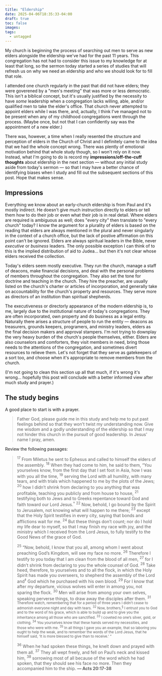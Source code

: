 ```yaml
---
title: "Eldership"
date: 2025-04-06T18:35:33-04:00
draft: true
toc: false
images:
tags:
  - untagged
---
```

My church is beginning the process of searching out men to serve as new elders alongside the eldership we've had for the past 11 years. This congregation has not had to consider this issue to my knowledge for at least that long, so the sermon today started a series of studies that will refresh us on why we need an eldership and who we should look for to fill that role.

I attended one church regularly in the past that did not have elders; they were goverened by a "men's meeting" that was more or less democratic. This isn't a biblical concept, but it's usually justified by the necessity to have _some_ leadership when a congregation lacks willing, able, and/or qualified men to take the elder's office. That church never attempted to appoint elders while I was there, and, actually, I think I've managed not to be present when any of my childhood congregations went through the process. (Maybe once, but not that I can confidently say was the appointment of a new elder.)

There was, however, a time when I really resented the structure and perception of elders in the Church of Christ and I definitely came to the idea that we had the whole concept wrong. There was plently of emotional motivation behind that whole study though, so I won't rely on it now. Instead, what I'm going to do is record my **impressions/off-the-cuff thoughts** about eldership in the next section — without any initial study aside from today's sermon — so that I may have a better chance of identifying biases when I study and fill out the subsequent sections of this post. Hope that makes sense.

## Impressions

Everything we know about an early-church eldership is from Paul and it's mostly indirect. He doesn't give much instruction directly to elders or tell them how to do their job or even what their job is in real detail. Where elders are required is ambiguous as well; does "every city" then translate to "every church" today? I know the argument for a plurality of elders is based on the reading that elders are always mentioned in the plural and never singularly in the context of a church office, but the lack of postive affirmation on this point can't be ignored. Elders are always spiritual leaders in the Bible, never _executive_ or _business_ leaders. The only possible exception I can think of to this is the implied distribution of aid to Judea... but then it's not clear whose elders received the collection.

Today's elders seem mostly executive. They run the church, manage a staff of deacons, make financial decisions, and deal with the personal problems of members throughout the congregation. They also set the tone for doctrine and teaching in the church. They hire the preacher, are usually listed on the church's charter or articles of incorporation, and generally take on accountability for the church's property and resources. They serve more as directors of an institution than spiritual shepherds.

The executiveness or directorly appearance of the modern eldership is, to me, largely due to the institutional nature of today's congregations. They are often incorporated, own property and do business as a legal entity. Naturally there arises a structure of people to run the entity — deacons as treasurers, grounds keepers, programers, and ministry leaders, elders as the final decision makers and approval stampers. I'm not trying to downplay the very heavy burden of the church's people themselves, either. Elders are also counselors and comforters, they visit members in need, bring those needs to the attentions of the congregation, and sometimes divert resources to relieve them. Let's not forget that they serve as gatekeepers of a sort too, and choose when it's appropriate to remove members from the church.

(I'm not going to clean this section up all that much, if it's wrong it's wrong... hopefully this post will conclude with a better informed view after much study and prayer.)

## The study begins

A good place to start is with a prayer.

> Father God, please guide me in this study and help me to put past feelings behind so that they won't twist my understanding now. Give me wisdom and a godly understanding of the eldership so that I may not hinder this church in the pursuit of good leadership. In Jesus' name I pray, amen.

Review the following passages:

> <sup>17</sup> From Miletus he sent to Ephesus and called to himself the elders of the assembly. <sup>18</sup> When they had come to him, he said to them, “You yourselves know, from the first day that I set foot in Asia, how I was with you all the time, <sup>19</sup> serving the Lord with all humility, with many tears, and with trials which happened to me by the plots of the Jews; <sup>20</sup> how I didn’t shrink from declaring to you anything that was profitable, teaching you publicly and from house to house, <sup>21</sup> testifying both to Jews and to Greeks repentance toward God and faith toward our Lord Jesus.<sup>†</sup> <sup>22</sup> Now, behold, I go bound by the Spirit to Jerusalem, not knowing what will happen to me there; <sup>23</sup> except that the Holy Spirit testifies in every city, saying that bonds and afflictions wait for me. <sup>24</sup> But these things don’t count; nor do I hold my life dear to myself, so that I may finish my race with joy, and the ministry which I received from the Lord Jesus, to fully testify to the Good News of the grace of God.
>
><sup>25</sup> “Now, behold, I know that you all, among whom I went about preaching God’s Kingdom, will see my face no more. <sup>26</sup> Therefore I testify to you today that I am clean from the blood of all men, <sup>27</sup> for I didn’t shrink from declaring to you the whole counsel of God. <sup>28</sup> Take heed, therefore, to yourselves and to all the flock, in which the Holy Spirit has made you overseers, to shepherd the assembly of the Lord and<sup>‡</sup> God which he purchased with his own blood. <sup>29</sup> For I know that after my departure, vicious wolves will enter in among you, not sparing the flock. <sup>30</sup> Men will arise from among your own selves, speaking perverse things, to draw away the disciples after them. <sup>31 Therefore watch, remembering that for a period of three years I didn’t cease to admonish everyone night and day with tears. <sup>32</sup> Now, brothers,<sup>§</sup> I entrust you to God and to the word of his grace, which is able to build up and to give you the inheritance among all those who are sanctified. <sup>33</sup> I coveted no one’s silver, gold, or clothing. <sup>34</sup> You yourselves know that these hands served my necessities, and those who were with me. <sup>35</sup> In all things I gave you an example, that so laboring you ought to help the weak, and to remember the words of the Lord Jesus, that he himself said, ‘It is more blessed to give than to receive.’ ”
>
><sup>36</sup> When he had spoken these things, he knelt down and prayed with them all. <sup>37</sup> They all wept freely, and fell on Paul’s neck and kissed him, <sup>38</sup> sorrowing most of all because of the word which he had spoken, that they should see his face no more. Then they accompanied him to the ship. **— Acts 20:17-38**

